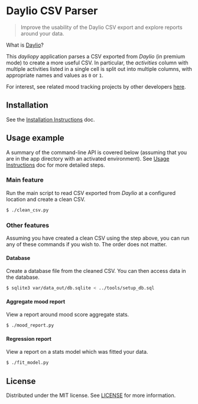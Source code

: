 # Daylio CSV Parser
>Improve the usability of the Daylio CSV export and explore reports around your data.

What is [Daylio](docs/what_is_daylio.md)?

This _dayliopy_ application parses a CSV exported from _Daylio_ (in premium mode) to create a more useful CSV. In particular, the _activities_ column with multiple activities listed in a single cell is split out into multiple columns, with appropriate names and values as `0` or `1`.

For interest, see related mood tracking projects by other developers [here](docs/related_projects.md).

## Installation

See the [Installation Instructions](docs/installation.md) doc.

## Usage example

A summary of the command-line API is covered below (assuming that you are in the app directory with an activated environment). See [Usage Instructions](docs/usage.md) doc for more detailed steps.

### Main feature

Run the main script to read CSV exported from _Daylio_ at a configured location and create a clean CSV.

```bash
$ ./clean_csv.py
```

### Other features

Assuming you have created a clean CSV using the step above, you can run any of these commands if you wish to. The order does not matter.

#### Database

Create a database file from the cleaned CSV. You can then access data in the database.

```bash
$ sqlite3 var/data_out/db.sqlite < ../tools/setup_db.sql
```

#### Aggregate mood report

View a report around mood score aggregate stats.

```bash
$ ./mood_report.py
```

#### Regression report

View a report on a stats model which was fitted your data.

```bash
$ ./fit_model.py
```

## License

Distributed under the MIT license. See [LICENSE](LICENSE) for more information.
